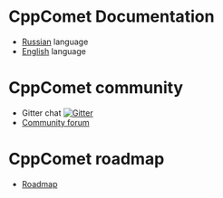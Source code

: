 
# CppComet Documentation
 
 * [Russian](http://comet-server.org/doku.php/ru) language
 * [English](http://comet-server.org/doku.php/en) language

# CppComet community
 
 * Gitter chat [![Gitter](https://badges.gitter.im/Join%20Chat.svg)](https://gitter.im/CppComet/Lobby?utm_source=share-link&utm_medium=link&utm_campaign=share-link)
 * [Community forum](http://community.comet-server.com/)

# CppComet roadmap

 * [Roadmap](https://github.com/CppComet/comet-server/projects/1)